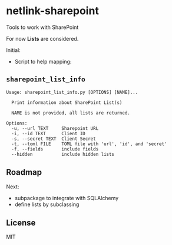# netlink-sharepoint

Tools to work with SharePoint

For now **Lists** are considered.

Initial:

- Script to help mapping:

## `sharepoint_list_info`

```shell
Usage: sharepoint_list_info.py [OPTIONS] [NAME]...

  Print information about SharePoint List(s)

  NAME is not provided, all lists are returned.

Options:
  -u, --url TEXT     Sharepoint URL
  -i, --id TEXT      Client ID
  -s, --secret TEXT  Client Secret
  -t, --toml FILE    TOML file with 'url', 'id', and 'secret'
  -f, --fields       include fields
  --hidden           include hidden lists

```


## Roadmap

Next:

- subpackage to integrate with SQLAlchemy
- define lists by subclassing 


## License

MIT
